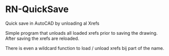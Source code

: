 # RN-QuickSave
Quick save in AutoCAD by unloading al Xrefs

Simple program that unloads all loaded xrefs prior to saving the drawing.
After saving the xrefs are reloaded.

There is even a wildcard function to load / unload xrefs bij part of the name.
